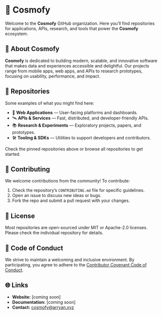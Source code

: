 # 🌌 Cosmofy

Welcome to the **Cosmofy** GitHub organization. Here you’ll find repositories for applications, APIs, research, and tools that power the **Cosmofy** ecosystem.

## 🚀 About Cosmofy

**Cosmofy** is dedicated to building modern, scalable, and innovative software that makes data and experiences accessible and delightful. Our projects range from mobile apps, web apps, and APIs to research prototypes, focusing on usability, performance, and impact.


## 📂 Repositories

Some examples of what you might find here:
- 🌠 **Web Applications** — User-facing platforms and dashboards.
- 🛰️ **APIs & Services** — Fast, distributed, and developer-friendly APIs.
- 📚 **Research & Experiments** — Exploratory projects, papers, and prototypes.
- 🛠️ **Tooling & SDKs** — Utilities to support developers and contributors.

Check the pinned repositories above or browse all repositories to get started.

## 🤝 Contributing

We welcome contributions from the community!
To contribute:
1. Check the repository’s `CONTRIBUTING.md` file for specific guidelines.
2. Open an issue to discuss new ideas or bugs.
3. Fork the repo and submit a pull request with your changes.


## 📄 License

Most repositories are open-sourced under MIT or Apache-2.0 licenses. Please check the individual repository for details.


## 📝 Code of Conduct

We strive to maintain a welcoming and inclusive environment.
By participating, you agree to adhere to the [Contributor Covenant Code of Conduct](https://www.contributor-covenant.org/).

## 🌐 Links

- **Website:** [coming soon]
- **Documentation:** [coming soon]
- **Contact:** cosmofy@arryan.xyz
